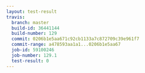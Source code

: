 ```yaml
---
layout: test-result
travis:
  branch: master
  build-id: 36441144
  build-number: 129
  commit: 0206b1e5aa671c92cb1133a7c872709c39e961f7
  commit-range: a478593aa1a1...0206b1e5aa67
  job-id: 59100246
  job-number: 129.1
  test-result: 0
---
```

